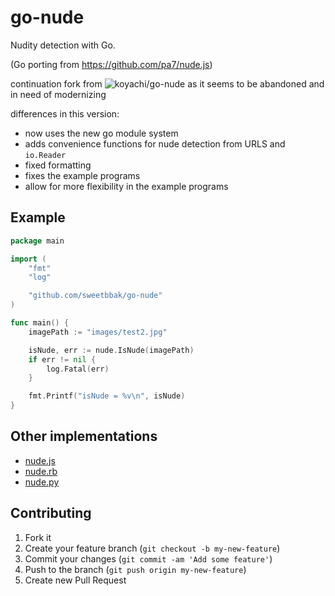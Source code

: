 # go-nude

Nudity detection with Go.

(Go porting from https://github.com/pa7/nude.js)

continuation fork from ![koyachi/go-nude](github.com/koyachi/go-nude) as it seems to be abandoned and in need of modernizing

differences in this version:

- now uses the new go module system
- adds convenience functions for nude detection from URLS and `io.Reader`
- fixed formatting
- fixes the example programs
- allow for more flexibility in the example programs

## Example

```go
package main

import (
	"fmt"
	"log"

	"github.com/sweetbbak/go-nude"
)

func main() {
	imagePath := "images/test2.jpg"

	isNude, err := nude.IsNude(imagePath)
	if err != nil {
		log.Fatal(err)
	}

	fmt.Printf("isNude = %v\n", isNude)
}

```

## Other implementations

- [nude.js](http://www.patrick-wied.at/static/nudejs/)
- [nude.rb](https://github.com/mitukiii/nude.rb)
- [nude.py](https://github.com/hhatto/nude.py)

## Contributing

1. Fork it
2. Create your feature branch (`git checkout -b my-new-feature`)
3. Commit your changes (`git commit -am 'Add some feature'`)
4. Push to the branch (`git push origin my-new-feature`)
5. Create new Pull Request
